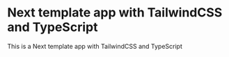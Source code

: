 # Next template app with TailwindCSS and TypeScript

This is a Next template app with TailwindCSS and TypeScript
